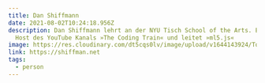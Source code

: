```yaml
---
title: Dan Shiffmann
date: 2021-08-02T10:24:18.956Z
description: Dan Shiffmann lehrt an der NYU Tisch School of the Arts. Er ist der
  Host des YouTube Kanals »The Coding Train« und leitet »ml5.js«
image: https://res.cloudinary.com/dt5cqs0lv/image/upload/v1644143924/Tools/Screenshot_2021-08-02_at_12-13-18_Home_Daniel_Shiffman_kur3mw_gpurwh.jpg
link: https://shiffman.net
tags:
  - person
---
```


